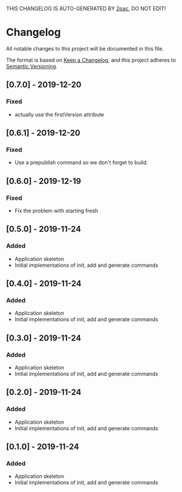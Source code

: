 THIS CHANGELOG IS AUTO-GENERATED BY [2pac](https://github.com/vgalaktionov/2pac), DO NOT EDIT!

# Changelog

All notable changes to this project will be documented in this file.

The format is based on [Keep a Changelog](https://keepachangelog.com/en/1.0.0/),
and this project adheres to [Semantic Versioning](https://semver.org/spec/v2.0.0.html).

## [0.7.0] - 2019-12-20

### Fixed

-   actually use the firstVersion attribute

## [0.6.1] - 2019-12-20

### Fixed

-   Use a prepublish command so we don't forget to build.

## [0.6.0] - 2019-12-19

### Fixed

-   Fix the problem with starting fresh

## [0.5.0] - 2019-11-24

### Added

-   Application skeleton
-   Initial implementations of init, add and generate commands

## [0.4.0] - 2019-11-24

### Added

-   Application skeleton
-   Initial implementations of init, add and generate commands

## [0.3.0] - 2019-11-24

### Added

-   Application skeleton
-   Initial implementations of init, add and generate commands

## [0.2.0] - 2019-11-24

### Added

-   Application skeleton
-   Initial implementations of init, add and generate commands

## [0.1.0] - 2019-11-24

### Added

-   Application skeleton
-   Initial implementations of init, add and generate commands